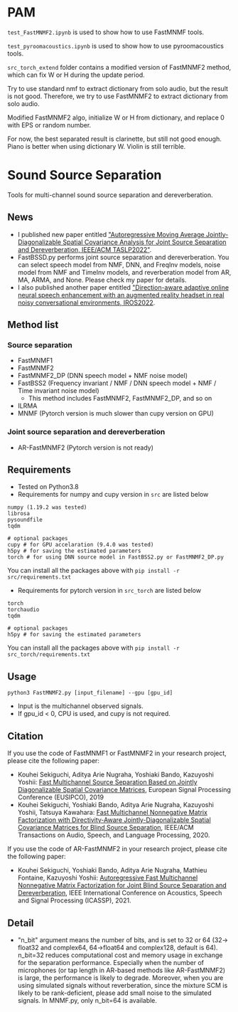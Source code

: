 # PAM

`test_FastMNMF2.ipynb` is used to show how to use FastMNMF tools.

`test_pyroomacoustics.ipynb` is used to show how to use pyroomacoustics tools.

`src_torch_extend` folder contains a modified version of FastMNMF2 method, which can fix W or H during the update period.

Try to use standard nmf to extract dictionary from solo audio, but the result is not good. Therefore, we try to use FastMNMF2 to extract dictionary from solo audio.

Modified FastMNMF2 algo, initialize W or H from dictionary, and replace 0 with EPS or random number.

For now, the best separated result is clarinette, but still not good enough. Piano is better when using dictionary W. Violin is still terrible.


# Sound Source Separation

Tools for multi-channel sound source separation and dereverberation.

## News

* I published new paper entitled ["Autoregressive Moving Average Jointly-Diagonalizable Spatial Covariance Analysis for Joint Source Separation and Dereverberation, IEEE/ACM TASLP2022"](https://ieeexplore.ieee.org/abstract/document/9829286).
* FastBSSD.py performs joint source separation and dereverberation. You can select speech model from NMF, DNN, and FreqInv models, noise model from NMF and TimeInv models, and reverberation model from AR, MA, ARMA, and None. Please check my paper for details.
* I also published another paper entitled ["Direction-aware adaptive online neural speech enhancement with an augmented reality headset in real noisy conversational environments, IROS2022](https://arxiv.org/abs/2207.07296).

## Method list

### Source separation

* FastMNMF1
* FastMNMF2
* FastMNMF2_DP (DNN speech model + NMF noise model)
* FastBSS2 (Frequency invariant / NMF / DNN speech model + NMF / Time invariant noise model)
  - This method includes FastMNMF2, FastMNMF2_DP, and so on
* ILRMA
* MNMF (Pytorch version is much slower than cupy version on GPU)

### Joint source separation and dereverberation

* AR-FastMNMF2 (Pytorch version is not ready)

## Requirements

* Tested on Python3.8
* Requirements for numpy and cupy version in `src` are listed below

```
numpy (1.19.2 was tested)
librosa
pysoundfile
tqdm

# optional packages
cupy # for GPU accelaration (9.4.0 was tested)
h5py # for saving the estimated parameters
torch # for using DNN source model in FastBSS2.py or FastMNMF2_DP.py
```

You can install all the packages above with `pip install -r src/requirements.txt`

* Requirements for pytorch version in `src_torch` are listed below

```
torch
torchaudio
tqdm

# optional packages
h5py # for saving the estimated parameters
```

You can install all the packages above with `pip install -r src_torch/requirements.txt`

## Usage

```
python3 FastMNMF2.py [input_filename] --gpu [gpu_id]
```

* Input is the multichannel observed signals.
* If gpu_id < 0, CPU is used, and cupy is not required.

## Citation

If you use the code of FastMNMF1 or FastMNMF2 in your research project, please cite the following paper:

* Kouhei Sekiguchi, Aditya Arie Nugraha, Yoshiaki Bando, Kazuyoshi Yoshii:
  [Fast Multichannel Source Separation Based on Jointly Diagonalizable Spatial Covariance Matrices](https://ieeexplore.ieee.org/abstract/document/8902557),
  European Signal Processing Conference (EUSIPCO), 2019
* Kouhei Sekiguchi, Yoshiaki Bando, Aditya Arie Nugraha, Kazuyoshi Yoshii, Tatsuya Kawahara:
  [Fast Multichannel Nonnegative Matrix Factorization with Directivity-Aware Jointly-Diagonalizable Spatial Covariance Matrices for Blind Source Separation](https://ieeexplore.ieee.org/document/9177266),
  IEEE/ACM Transactions on Audio, Speech, and Language Processing, 2020.

If you use the code of AR-FastMNMF2 in your research project, please cite the following paper:

* Kouhei Sekiguchi, Yoshiaki Bando, Aditya Arie Nugraha, Mathieu Fontaine, Kazuyoshi Yoshii:
  [Autoregressive Fast Multichannel Nonnegative Matrix Factorization for Joint Blind Source Separation and Dereverberation](https://ieeexplore.ieee.org/document/9414857),
  IEEE International Conference on Acoustics, Speech and Signal Processing (ICASSP), 2021.

<!-- If you use the code of "FullRank Model" in a research project, please cite the following paper:  
* Kouhei Sekiguchi, Yoshiaki Bando, Aditya Arie Nugraha, Kazuyoshi Yoshii, Tatsuya Kawahara:  
  [Semi-supervised Multichannel Speech Enhancement with a Deep Speech Prior](https://ieeexplore.ieee.org/document/8861142),  
  IEEE/ACM Transactions on Audio, Speech, and Language Processing, vol 27, no 12, pp. 2197-2212, 2019
* Kouhei Sekiguchi, Yoshiaki Bando, Kazuyoshi Yoshii, Tatsuya Kawahara:  
  [Bayesian Multichannel Speech Enhancement with a Deep Speech Prior](http://www.apsipa.org/proceedings/2018/pdfs/0001233.pdf),  
  Asia-Pacific Signal and Information Processing Association (APSIPA), 2018
 
 If you use the code of "Rank1 Model" in a research project, please cite the following paper:  
* Kouhei Sekiguchi, Yoshiaki Bando, Aditya Arie Nugraha, Kazuyoshi Yoshii, Tatsuya Kawahara:  
  [Semi-supervised Multichannel Speech Enhancement with a Deep Speech Prior](https://ieeexplore.ieee.org/document/8861142),  
  IEEE/ACM Transactions on Audio, Speech, and Language Processing, vol 27, no 12, pp. 2197-2212, 2019
 -->

## Detail

- "n_bit" argument means the number of bits, and is set to 32 or 64 (32-> float32 and complex64, 64->float64 and complex128, default is 64).
  n_bit=32 reduces computational cost and memory usage in exchange for the separation performance.
  Especially when the number of microphones (or tap length in AR-based methods like AR-FastMNMF2) is large, the performance is likely to degrade.
  Moreover, when you are using simulated signals without reverberation, since the mixture SCM is likely to be rank-deficient,
  please add small noise to the simulated signals. In MNMF.py, only n_bit=64 is available.
